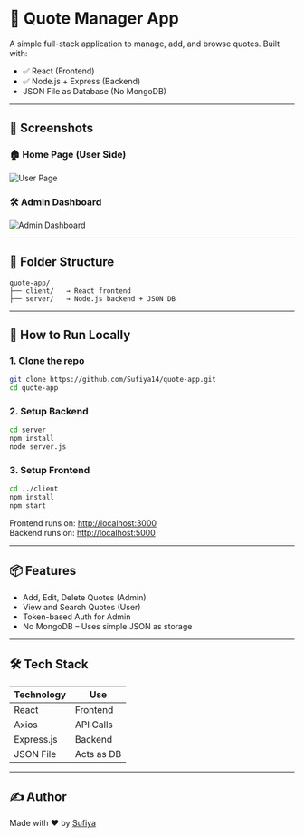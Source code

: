 # 📜 Quote Manager App

A simple full-stack application to manage, add, and browse quotes. Built with:

- ✅ React (Frontend)
- ✅ Node.js + Express (Backend)
-  JSON File as Database (No MongoDB)

---

## 📸 Screenshots

### 🏠 Home Page (User Side)
![User Page](./screenshots/user-view.png)

### 🛠️ Admin Dashboard
![Admin Dashboard](./screenshots/admin-dashboard.png)

---

## 📁 Folder Structure

```
quote-app/
├── client/   → React frontend
├── server/   → Node.js backend + JSON DB
```

---

## 🚀 How to Run Locally

### 1. Clone the repo
```bash
git clone https://github.com/Sufiya14/quote-app.git
cd quote-app
```

### 2. Setup Backend
```bash
cd server
npm install
node server.js
```

### 3. Setup Frontend
```bash
cd ../client
npm install
npm start
```

Frontend runs on: [http://localhost:3000](http://localhost:3000)  
Backend runs on: [http://localhost:5000](http://localhost:5000)

---

## 📦 Features

- Add, Edit, Delete Quotes (Admin)
- View and Search Quotes (User)
- Token-based Auth for Admin
- No MongoDB – Uses simple JSON as storage

---

## 🛠️ Tech Stack

| Technology | Use |
|------------|-----|
| React      | Frontend |
| Axios      | API Calls |
| Express.js | Backend |
| JSON File  | Acts as DB |

---

## ✍️ Author

Made with ❤️ by [Sufiya](https://github.com/Sufiya14)
